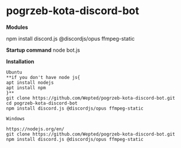 # pogrzeb-kota-discord-bot



**Modules**

npm install discord.js @discordjs/opus ffmpeg-static



**Startup command**
node bot.js


**Installation**
```
Ubuntu
**if you don't have node js{
apt install nodejs
apt install npm
}**
git clone https://github.com/Wepted/pogrzeb-kota-discord-bot.git
cd pogrzeb-kota-discord-bot
npm install discord.js @discordjs/opus ffmpeg-static
```
```
Windows

https://nodejs.org/en/
git clone https://github.com/Wepted/pogrzeb-kota-discord-bot.git
npm install discord.js @discordjs/opus ffmpeg-static
```
